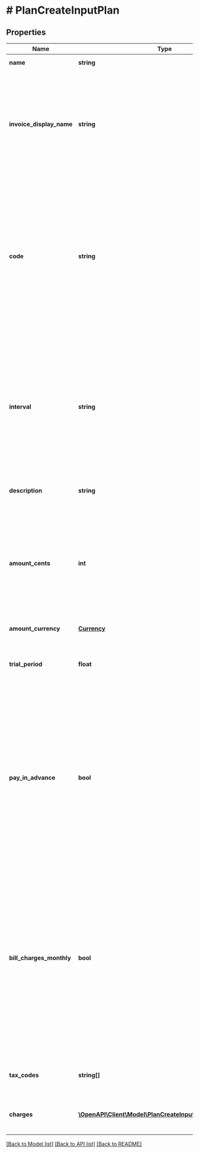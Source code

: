 # # PlanCreateInputPlan

## Properties

Name | Type | Description | Notes
------------ | ------------- | ------------- | -------------
**name** | **string** | The name of the plan. | [optional]
**invoice_display_name** | **string** | Specifies the name that will be displayed on an invoice. If no value is set for this field, the name of the plan will be used as the default display name. | [optional]
**code** | **string** | The code of the plan. It serves as a unique identifier associated with a particular plan. The code is typically used for internal or system-level identification purposes, like assigning a subscription, for instance. | [optional]
**interval** | **string** | The interval used for recurring billing. It represents the frequency at which subscription billing occurs. The interval can be one of the following values: &#x60;yearly&#x60;, &#x60;quarterly&#x60;, &#x60;monthly&#x60;, or &#x60;weekly&#x60;. | [optional]
**description** | **string** | The description on the plan. | [optional]
**amount_cents** | **int** | The base cost of the plan, excluding any applicable taxes, that is billed on a recurring basis. This value is defined at 0 if your plan is a pay-as-you-go plan. | [optional]
**amount_currency** | [**Currency**](Currency.md) |  | [optional]
**trial_period** | **float** | The duration in days during which the base cost of the plan is offered for free. | [optional]
**pay_in_advance** | **bool** | This field determines the billing timing for the plan. When set to &#x60;true&#x60;, the base cost of the plan is due at the beginning of each billing period. Conversely, when set to &#x60;false&#x60;, the base cost of the plan is due at the end of each billing period. | [optional]
**bill_charges_monthly** | **bool** | This field, when set to &#x60;true&#x60;, enables to invoice usage-based charges on monthly basis, even if the cadence of the plan is yearly. This allows customers to pay charges overage on a monthly basis. This can be set to true only if the plan’s interval is &#x60;yearly&#x60;. | [optional]
**tax_codes** | **string[]** | List of unique code used to identify the taxes. | [optional]
**charges** | [**\OpenAPI\Client\Model\PlanCreateInputPlanChargesInner[]**](PlanCreateInputPlanChargesInner.md) | Additional usage-based charges for this plan. | [optional]

[[Back to Model list]](../../README.md#models) [[Back to API list]](../../README.md#endpoints) [[Back to README]](../../README.md)
